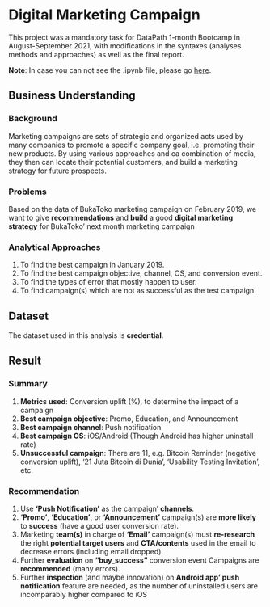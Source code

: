 # Digital Marketing Campaign
This project was a mandatory task for DataPath 1-month Bootcamp in August-September 2021, with modifications in the syntaxes 
(analyses methods and approaches) as well as the final report.

**Note**: In case you can not see the .ipynb file, please go [here](https://drive.google.com/file/d/1ukJGWLPvEoih2Vxt4-pbNent5d63qMbX/view?usp=sharing).

## Business Understanding
### Background
Marketing campaigns are sets of strategic and organized acts used by many companies to promote a 
specific company goal, i.e. promoting their new products. By using various approaches and ca 
combination of media, they then can locate their potential customers, and build a marketing strategy 
for future prospects.

### Problems
Based on the data of BukaToko marketing campaign on February 2019, we want 
to give **recommendations** and **build** a good **digital marketing strategy** for BukaToko’ next month marketing campaign

### Analytical Approaches
1. To find the best campaign in January 2019.
2. To find the best campaign objective, channel, OS, and conversion event.
3. To find the types of error that mostly happen to user.
4. To find campaign(s) which are not as successful as the test campaign.

## Dataset
The dataset used in this analysis is **credential**.

## Result
### Summary
1. **Metrics used**: Conversion uplift (%), to determine the impact of a campaign
2. **Best campaign objective**: Promo, Education, and Announcement
3. **Best campaign channel**: Push notification
4. **Best campaign OS**: iOS/Android (Though Android has higher uninstall rate)
5. **Unsuccessful campaign**: There are 11, e.g. Bitcoin Reminder (negative 
conversion uplift), ‘21 Juta Bitcoin di Dunia’, ‘Usability Testing Invitation’, etc.

### Recommendation
1. Use **‘Push Notification’** as the campaign’ **channels**. 
2. **‘Promo’**, **‘Education’**, or **‘Announcement’** campaign(s) are **more likely** to **success** (have a good user 
conversion rate).
3. Marketing **team(s)** in charge of **‘Email’** campaign(s) must **re-research** the right **potential target users**
and **CTA/contents** used in the email to decrease errors (including email dropped).
4. Further **evaluation** on **“buy_success”** conversion event Campaigns are **recommended** (many errors).
5. Further **inspection** (and maybe innovation) on **Android app’ push notification** feature are needed, 
as the number of uninstalled users are incomparably higher compared to iOS
